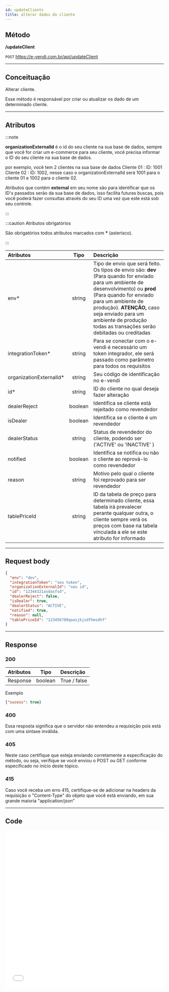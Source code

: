 ```yaml
---
id: updateClients
title: alterar dados do cliente
---
```


## Método

**/updateClient**

`POST` https://e-vendi.com.br/api/updateClient

---

## Conceituação

Alterar cliente.

Esse método é responsável por criar ou atualizar os dado de um determinado cliente.

---

## Atributos

:::note

**organizationExternalId** é o id do seu cliente na sua base de dados, sempre que você for criar um e-commerce para seu cliente, você precisa informar o ID do seu cliente na sua base de dados.

por exemplo, você tem 2 clientes na sua base de dados Cliente 01 : ID: 1001 Cliente 02 : ID: 1002, nesse caso o organizationExternalId será 1001 para o cliente 01 e 1002 para o cliente 02.

Atributos que contém **external** em seu nome são para identificar que os ID's passados serão da sua base de dados, isso facilita futuras buscas, pois você poderá fazer consultas através do seu ID uma vez que este está sob seu controle.

:::

:::caution Atributos obrigatórios

São obrigatórios todos atributos marcados com **\*** (asterisco).

:::

| Atributos | Tipo | Descrição |
| :-- | :-: | :-- |
| env\* | string | Tipo de envio que será feito. Os tipos de envio são: **dev** (Para quando for enviado para um ambiente de desenvolvimento) ou **prod** (Para quando for enviado para um ambiente de produção). **ATENÇÃO,** caso seja enviado para um ambiente de produção todas as transações serão debitadas ou creditadas |
| integrationToken\* | string | Para se conectar com o e-vendi é necessário um token integrador, ele será passado como parâmetro para todos os requisitos |
| organizationExternalId\* | string | Seu código de identificação no e-vendi |
| id\* | string | ID do cliente no qual deseja fazer alteração |
| dealerReject | boolean | Identifica se cliente está rejeitado como revendedor |
| isDealer | boolean | Identifica se o cliente é um revendedor |
| dealerStatus | string | Status de revendedor do cliente, podendo ser ('ACTIVE' ou 'INACTIVE' ) |
| notified | boolean | Identifica se notifica ou não o cliente ao reprová-lo como revendedor |
| reason | string | Motivo pelo qual o cliente foi reprovado para ser revendedor |
| tablePriceId | string | ID da tabela de preço para determinado cliente, essa tabela irá prevalecer perante qualquer outra, o cliente sempre verá os preços com base na tabela vinculada a ele se este atributo for informado |

---

## Request body

```json
{
  "env": "dev",
  "integrationToken": "seu token",
  "organizationExternalId": "seu id",
  "id": "12344321asdasfsd",
  "dealerReject": false,
  "isDealer": true,
  "dealerStatus": "ACTIVE",
  "notified": true,
  "reason": null,
  "tablePriceId": "123456789qoasjkjsdfhmsdhf"
}
```

---

## Response

### 200

| Atributos |  Tipo   | Descrição    |
| :-------- | :-----: | :----------- |
| Response  | boolean | True / false |

Exemplo

```json
{"sucess": true}
```

### 400

Essa resposta significa que o servidor não entendeu a requisição pois está com uma sintaxe inválida.

### 405

Neste caso certifique que esteja enviando corretamente a especificação do método, ou seja, verifique se você enviou o POST ou GET conforme especificado no início deste tópico.

### 415

Caso você receba um erro 415, certifique-se de adicionar na headers da requisição o "Content-Type" do objeto que você está enviando, em sua grande maioria "application/json"

---

## Code

<iframe src="//api.apiembed.com/?source=https://raw.githubusercontent.com/e-vendi/e-vendi-docs/main/json-examples/updateClient.json" frameborder="0" scrolling="no" width="100%" height="500px" seamless></iframe>
